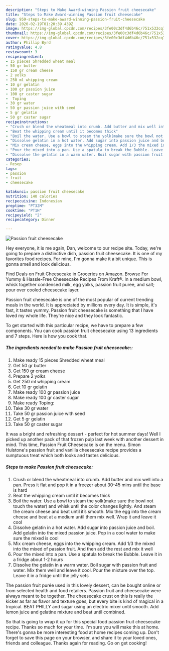 ```yaml
---
description: "Steps to Make Award-winning Passion fruit cheesecake"
title: "Steps to Make Award-winning Passion fruit cheesecake"
slug: 959-steps-to-make-award-winning-passion-fruit-cheesecake
date: 2020-02-19T01:20:39.439Z
image: https://img-global.cpcdn.com/recipes/3fe00c3df4d6b46c/751x532cq70/passion-fruit-cheesecake-recipe-main-photo.jpg
thumbnail: https://img-global.cpcdn.com/recipes/3fe00c3df4d6b46c/751x532cq70/passion-fruit-cheesecake-recipe-main-photo.jpg
cover: https://img-global.cpcdn.com/recipes/3fe00c3df4d6b46c/751x532cq70/passion-fruit-cheesecake-recipe-main-photo.jpg
author: Phillip Byrd
ratingvalue: 4.8
reviewcount: 3
recipeingredient:
- 15 pieces Shredded wheat meal
- 50 gr butter
- 150 gr cream cheese
- 2 yolks
- 250 ml whipping cream
- 10 gr gelatin
- 100 gr passion juice
- 100 gr caster sugar
-  Toping
- 30 gr water
- 50 gr passion juice with seed
- 5 gr gelatin
- 50 gr caster sugar
recipeinstructions:
- "Crush or blend the wheatmeal into crumb. Add butter and mix well into a pan. Press it flat and pop it in a freezer about 30-45 mins until the base is hard"
- "Beat the whipping cream until it becomes thick"
- "Boil the water. Use a bowl to steam the yolk(make sure the bowl not touch the water) and whisk until the color changes lightly. And steam the cream cheese and beat until it’s smooth. Mix the egg into the cream cheese and beat at a medium until them mix well. Wrap it and leave it cool"
- "Dissolve gelatin in a hot water. Add sugar into passion juice and boil. Add gelatin into the mixed passion juice. Pop in a cool water to make sure the mixed is cool"
- "Mix cream cheese, eggs into the whipping cream. Add 1/3 the mixed into the mixed of passion fruit. And then add the rest and mix it well"
- "Pour the mixed into a pan. Use a spatula to break the Bubble. Leave it in a fridge about 1-2 hours"
- "Dissolve the gelatin in a warm water. Boil sugar with passion fruit and water. Mix them well and leave it cool. Pour the mixture over the top. Leave it in a fridge until the jelly sets"
categories:
- Resep
tags:
- passion
- fruit
- cheesecake

katakunci: passion fruit cheesecake
nutrition: 140 calories
recipecuisine: Indonesian
preptime: "PT32M"
cooktime: "PT1H"
recipeyield: "2"
recipecategory: Dinner

---
```



![Passion fruit cheesecake](https://img-global.cpcdn.com/recipes/3fe00c3df4d6b46c/751x532cq70/passion-fruit-cheesecake-recipe-main-photo.jpg)

Hey everyone, it is me again, Dan, welcome to our recipe site. Today, we're going to prepare a distinctive dish, passion fruit cheesecake. It is one of my favorites food recipes. For mine, I'm gonna make it a bit unique. This is gonna smell and look delicious.

Find Deals on Fruit Cheesecake in Groceries on Amazon. Browse For Yummy &amp; Hassle-Free Cheesecake Recipes From Kraft®. In a medium bowl, whisk together condensed milk, egg yolks, passion fruit puree, and salt; pour over cooled cheesecake layer.

Passion fruit cheesecake is one of the most popular of current trending meals in the world. It is appreciated by millions every day. It is simple, it's fast, it tastes yummy. Passion fruit cheesecake is something that I have loved my whole life. They're nice and they look fantastic.


To get started with this particular recipe, we have to prepare a few components. You can cook passion fruit cheesecake using 13 ingredients and 7 steps. Here is how you cook that.

##### The ingredients needed to make Passion fruit cheesecake::

1. Make ready 15 pieces Shredded wheat meal
1. Get 50 gr butter
1. Get 150 gr cream cheese
1. Prepare 2 yolks
1. Get 250 ml whipping cream
1. Get 10 gr gelatin
1. Make ready 100 gr passion juice
1. Make ready 100 gr caster sugar
1. Make ready  Toping:
1. Take 30 gr water
1. Take 50 gr passion juice with seed
1. Get 5 gr gelatin
1. Take 50 gr caster sugar


It was a bright and refreshing dessert - perfect for hot summer days! Well I picked up another pack of that frozen pulp last week with another dessert in mind. This time, Passion Fruit Cheesecake is on the menu. Simon Hulstone&#39;s passion fruit and vanilla cheesecake recipe provides a sumptuous treat which both looks and tastes delicious. 

##### Steps to make Passion fruit cheesecake:

1. Crush or blend the wheatmeal into crumb. Add butter and mix well into a pan. Press it flat and pop it in a freezer about 30-45 mins until the base is hard
1. Beat the whipping cream until it becomes thick
1. Boil the water. Use a bowl to steam the yolk(make sure the bowl not touch the water) and whisk until the color changes lightly. And steam the cream cheese and beat until it’s smooth. Mix the egg into the cream cheese and beat at a medium until them mix well. Wrap it and leave it cool
1. Dissolve gelatin in a hot water. Add sugar into passion juice and boil. Add gelatin into the mixed passion juice. Pop in a cool water to make sure the mixed is cool
1. Mix cream cheese, eggs into the whipping cream. Add 1/3 the mixed into the mixed of passion fruit. And then add the rest and mix it well
1. Pour the mixed into a pan. Use a spatula to break the Bubble. Leave it in a fridge about 1-2 hours
1. Dissolve the gelatin in a warm water. Boil sugar with passion fruit and water. Mix them well and leave it cool. Pour the mixture over the top. Leave it in a fridge until the jelly sets


The passion fruit purée used in this lovely dessert, can be bought online or from selected health and food retailers. Passion fruit and cheesecake were always meant to be together. The cheesecake crust on this is really the kicker as far as flavor and texture goes, but every bite is kind of magical in a tropical. BEAT PHILLY and sugar using an electric mixer until smooth. Add lemon juice and gelatine mixture and beat until combined. 

So that is going to wrap it up for this special food passion fruit cheesecake recipe. Thanks so much for your time. I'm sure you will make this at home. There's gonna be more interesting food at home recipes coming up. Don't forget to save this page on your browser, and share it to your loved ones, friends and colleague. Thanks again for reading. Go on get cooking!
